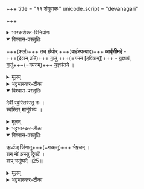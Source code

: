+++
title = "११ शंयुवाकः"
unicode_script = "devanagari"

+++
<div class="js_include" url="/vedAH_yajuH/taittirIyam/brAhmaNam/sarva-prastutiH/3/5_iShTi-hautrAdi/11_shaMyuvAkaH"  newLevelForH1="1" includeTitle="true">

<details><summary>भास्करोक्त-विनियोगः</summary>

1शंयुवाकाय प्रेषितो ब्रवीति - तच्छंयोरित्यादि ॥ 
</details>


<details open><summary>विश्वास-प्रस्तुतिः</summary>

+++(फलं)+++ तच् छं॒योर् +++(बार्हस्पत्याद्)+++ **आवृ॑णीमहे** -  
+++(देवान् प्रति)+++ गा॒तुं +++(=गमनं [हविषाम्])+++ - य॒ज्ञाय॑,  
गा॒तुं+++(=गमनम्)+++ य॒ज्ञप॑तये ।  
</details>

<details><summary>मूलम्</summary>

तच्छ॒य्ँयोरावृ॑णीमहे ।  
गा॒तुय्ँ य॒ज्ञाय॑ ।  
गा॒तुय्ँ य॒ज्ञप॑तये ।  
</details>

<details><summary>भट्टभास्कर-टीका</summary>

**तत्** तादृशं प्रशस्तफलं **शंयोः** बार्हस्पत्य्-आदौ [देः] **आवृणीमहे** प्रार्थयामहे, किं पुनस्तत्? **गातुं** गमनं देवान्प्रति **यज्ञाय** यज्ञस्य, यज्ञपतये यजमानस्य च गातुं देवस्थानं प्रति गमनं वृणीमहे ।  
</details>

<details open><summary>विश्वास-प्रस्तुतिः</summary>

दैवी᳚ स्व॒स्तिर॑स्तु नः ।  
स्व॒स्तिर् मानु॑षेभ्यः ।  
</details>

<details><summary>मूलम्</summary>

दैवी᳚ स्व॒स्तिर॑स्तु नः ।  
स्व॒स्तिर्मानु॑षेभ्यः ।  
</details>

<details><summary>भट्टभास्कर-टीका</summary>

अत्रैवं संपत्स्यमाना नः अस्माकं दैवी स्वस्तिः देवनिमित्तं विघ्नोपशमनमस्माकमस्तु । मानुषेभ्यश्च होतृभ्यः या स्वस्तिः सा चास्माकमस्तु ।  
</details>

<details open><summary>विश्वास-प्रस्तुतिः</summary>

ऊ॒र्ध्वञ् जि॑गातु+++(=गच्छतु)+++ भेष॒जम् ।  
शन् नो॑ अस्तु द्वि॒पदे᳚ ।  
शञ् चतु॑ष्पदे ॥25॥  
</details>

<details><summary>मूलम्</summary>

ऊ॒र्ध्वञ्जि॑गातु भेष॒जम् ।  
शन्नो॑ अस्तु द्वि॒पदे᳚ ।  
शञ्चतु॑ष्पदे ॥25॥  
</details>

<details><summary>भट्टभास्कर-टीका</summary>

किंच - **ऊर्ध्वं जिगातु** उद्गच्छतु भेषजं सर्वानिष्टशमनमेतत्कर्म सर्वोच्छ्रितमस्तु । किंच अस्माकं सम्बन्धिने द्विपदे मनुष्यादये चतुष्पदे च गवादये शं सुखं अस्तु । द्विपदोऽन्तोदात्तत्वमुक्तम् ॥  

इत्येकादशोऽनुवाकः ॥  

</details>
</div>